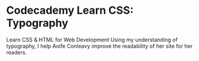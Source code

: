 # Codecademy Learn CSS: Typography
Learn CSS & HTML for Web Development 
Using my understanding of typography, I help Aoife Conleavy improve the readability of her site for her readers.
